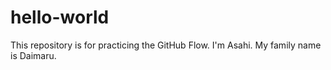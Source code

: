# hello-world
This repository is for practicing the GitHub Flow.
I'm Asahi.
My family name is Daimaru.

